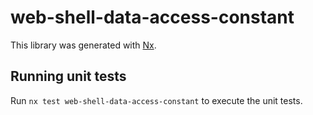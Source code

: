 # web-shell-data-access-constant

This library was generated with [Nx](https://nx.dev).

## Running unit tests

Run `nx test web-shell-data-access-constant` to execute the unit tests.
